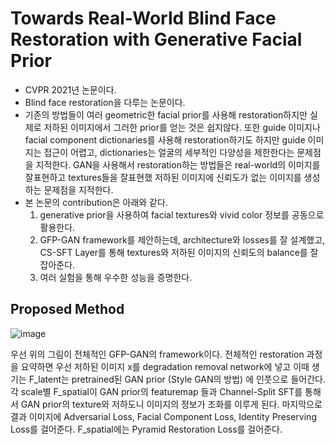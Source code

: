 Towards Real-World Blind Face Restoration with Generative Facial Prior
=========================
+ CVPR 2021년 논문이다. 
+ Blind face restoration을 다루는 논문이다.
+ 기존의 방법들이 여러 geometric한 facial prior를 사용해 restoration하지만 실제로 저하된 이미지에서 그러한 prior를 얻는 것은 쉽지않다. 또한 guide 이미지나 facial component dictionaries를 사용해 restoration하기도 하지만 guide 이미지는 접근이 어렵고, dictionaries는 얼굴의 세부적인 다양성을 제한한다는 문제점을 지적한다. GAN을 사용해서 restoration하는 방법들은 real-world의 이미지를 잘표현하고 textures들을 잘표현했 저하된 이미지에 신뢰도가 없는 이미지를 생성하는 문제점을 지적한다.
+ 본 논문의 contribution은 아래와 같다.
  1. generative prior을 사용하여 facial textures와 vivid color 정보를 공동으로 활용한다.
  2. GFP-GAN framework를 제안하는데, architecture와 losses를 잘 설계했고, CS-SFT Layer를 통해 textures와 저하된 이미지의 신뢰도의 balance를 잘 잡아준다.
  3. 여러 실험을 통해 우수한 성능을 증명한다.


Proposed Method
--------------------
![image](https://user-images.githubusercontent.com/40060713/125026006-b4672a00-e0be-11eb-91bf-63e50573a0b5.png)

우선 위의 그림이 전체적인 GFP-GAN의 framework이다. 전체적인 restoration 과정을 요약하면 우선 저하된 이미지 x를 degradation removal network에 넣고 이때 생기는 F_latent는 pretrained된 GAN prior (Style GAN의 방법) 에 인풋으로 들어간다. 각 scale별 F_spatial이 GAN prior의 featuremap 들과 Channel-Split SFT를 통해서 GAN prior의 texture와 저하도니 이미지의 정보가 조화를 이루게 된다. 마지막으로 결과 이미지에 Adversarial Loss, Facial Component Loss, Identity Preserving Loss를 걸어준다. F_spatial에는 Pyramid Restoration Loss를 걸어준다.

